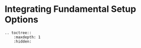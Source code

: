 # Integrating Fundamental Setup Options



```eval_rst
.. toctree::
    :maxdepth: 1
    :hidden:


```
